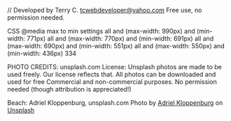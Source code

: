 //
Developed by Terry C.
tcwebdeveloper@yahoo.com
Free use, no permission needed.

CSS @media max to min settings
all and (max-width: 990px) and (min-width: 771px)
all and (max-width: 770px) and (min-width: 691px)
all and (max-width: 690px) and (min-width: 551px)
all and (max-width: 550px) and (min-width: 436px)
334

PHOTO CREDITS:
unsplash.com
License:
Unsplash photos are made to be used freely. Our license reflects that.
All photos can be downloaded and used for free
Commercial and non-commercial purposes.
No permission needed (though attribution is appreciated!)

Beach:
Adriel Kloppenburg, unsplash.com
Photo by <a href="https://unsplash.com/@adriel?utm_source=unsplash&utm_medium=referral&utm_content=creditCopyText">Adriel Kloppenburg</a> on <a href="https://unsplash.com/s/photos/beach?utm_source=unsplash&utm_medium=referral&utm_content=creditCopyText">Unsplash</a>
